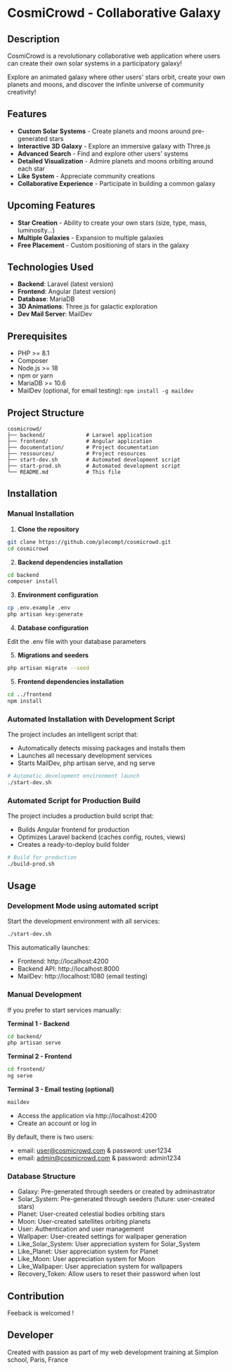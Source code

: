 # CosmiCrowd - Collaborative Galaxy

## Description

CosmiCrowd is a revolutionary collaborative web application where users can create their own solar systems in a participatory galaxy!

Explore an animated galaxy where other users' stars orbit, create your own planets and moons, and discover the infinite universe of community creativity!

## Features

- **Custom Solar Systems** - Create planets and moons around pre-generated stars
- **Interactive 3D Galaxy** - Explore an immersive galaxy with Three.js
- **Advanced Search** - Find and explore other users' systems
- **Detailed Visualization** - Admire planets and moons orbiting around each star
- **Like System** - Appreciate community creations
- **Collaborative Experience** - Participate in building a common galaxy

## Upcoming Features

- **Star Creation** - Ability to create your own stars (size, type, mass, luminosity...)
- **Multiple Galaxies** - Expansion to multiple galaxies
- **Free Placement** - Custom positioning of stars in the galaxy

## Technologies Used

- **Backend**: Laravel (latest version)
- **Frontend**: Angular (latest version)
- **Database**: MariaDB
- **3D Animations**: Three.js for galactic exploration
- **Dev Mail Server**: MailDev

## Prerequisites

- PHP >= 8.1
- Composer
- Node.js >= 18
- npm or yarn
- MariaDB >= 10.6
- MailDev (optional, for email testing): `npm install -g maildev`

## Project Structure

```
cosmicrowd/
├── backend/             # Laravel application
├── frontend/            # Angular application
├── documentation/       # Project documentation
├── ressources/          # Project resources
├── start-dev.sh         # Automated development script
├── start-prod.sh        # Automated development script
└── README.md            # This file
```

## Installation

### Manual Installation

1. **Clone the repository**
```bash
git clone https://github.com/plecompt/cosmicrowd.git
cd cosmicrowd
```

2. **Backend dependencies installation**
```bash
cd backend
composer install
```

3. **Environment configuration**
```bash
cp .env.example .env
php artisan key:generate
```

4. **Database configuration**

Edit the .env file with your database parameters

5. **Migrations and seeders**
```bash
php artisan migrate --seed
```

5. **Frontend dependencies installation**
```bash
cd ../frontend
npm install
```

### Automated Installation with Development Script

The project includes an intelligent script that:

- Automatically detects missing packages and installs them
- Launches all necessary development services
- Starts MailDev, php artisan serve, and ng serve

```bash
# Automatic development environment launch
./start-dev.sh
```

### Automated Script for Production Build

The project includes a production build script that:

- Builds Angular frontend for production
- Optimizes Laravel backend (caches config, routes, views)
- Creates a ready-to-deploy build folder

```bash
# Build for production
./build-prod.sh
```

## Usage

### Development Mode using automated script

Start the development environment with all services:
```bash
./start-dev.sh
```
This automatically launches:

- Frontend: http://localhost:4200
- Backend API: http://localhost:8000
- MailDev: http://localhost:1080 (email testing)

### Manual Development

If you prefer to start services manually:

**Terminal 1 - Backend**
```bash
cd backend/
php artisan serve
```

**Terminal 2 - Frontend**
```bash
cd frontend/
ng serve
```

**Terminal 3 - Email testing (optional)**
```bash
maildev
```

- Access the application via http://localhost:4200
- Create an account or log in

By default, there is two users:

- email: user@cosmicrowd.com & password: user1234 
- email: admin@cosmicrowd.com & password: admin1234
                                             

### Database Structure

- Galaxy: Pre-generated through seeders or created by adminastrator
- Solar_System: Pre-generated through seeders (future: user-created stars)
- Planet: User-created celestial bodies orbiting stars
- Moon: User-created satellites orbiting planets
- User: Authentication and user management
- Wallpaper: User-created settings for wallpaper generation
- Like_Solar_System: User appreciation system for Solar_System
- Like_Planet: User appreciation system for Planet
- Like_Moon: User appreciation system for Moon
- Like_Wallpaper: User appreciation system for wallpapers
- Recovery_Token: Allow users to reset their password when lost

## Contribution ##

Feeback is welcomed !

## Developer ##

Created with passion as part of my web development training at Simplon school, Paris, France
